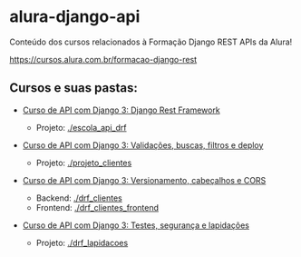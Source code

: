 # alura-django-api

Conteúdo dos cursos relacionados à Formação Django REST APIs da Alura!

https://cursos.alura.com.br/formacao-django-rest

## Cursos e suas pastas:

* [Curso de API com Django 3: Django Rest Framework](https://cursos.alura.com.br/course/api-django-3-rest-framework) 
    * Projeto: [./escola_api_drf](https://github.com/tiagomazzon/alura-django-api/tree/master/escola_api_drf)

* [Curso de API com Django 3: Validações, buscas, filtros e deploy](https://cursos.alura.com.br/course/api-django-3-validacoes-buscas-filtros-deploy)
    * Projeto: [./projeto_clientes](https://github.com/tiagomazzon/alura-django-api/tree/master/projeto_clientes)

* [Curso de API com Django 3: Versionamento, cabeçalhos e CORS](https://cursos.alura.com.br/course/api-django-3-versionamento-cabecalhos-cors)
    * Backend: [./drf_clientes](https://github.com/tiagomazzon/alura-django-api/tree/master/drf_clientes)
    * Frontend: [./drf_clientes_frontend](https://github.com/tiagomazzon/alura-django-api/tree/master/drf_clientes_frontend)
* [Curso de API com Django 3: Testes, segurança e lapidações](https://cursos.alura.com.br/course/api-django-3-testes-seguranca-lapidacoes)
    * Projeto: [./drf_lapidacoes](https://github.com/tiagomazzon/alura-django-api/tree/master/drf_lapidacoes)